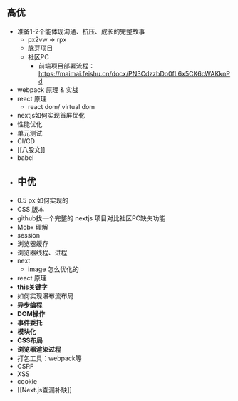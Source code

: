 ## 高优
- 准备1-2个能体现沟通、抗压、成长的完整故事
	- px2vw => rpx
	- 脉芽项目
	- 社区PC
		- 前端项目部署流程：https://maimai.feishu.cn/docx/PN3CdzzbDo0fL6x5CK6cWAKknPd
- webpack 原理 & 实战
- react 原理
	- react dom/ virtual dom
- nextjs如何实现首屏优化
- 性能优化
- 单元测试
- CI/CD
- [[八股文]]
- babel
- ## 中优
- 0.5 px 如何实现的
- CSS 版本
- github找一个完整的 nextjs 项目对比社区PC缺失功能
- Mobx 理解
- session
- 浏览器缓存
- 浏览器线程、进程
- next
	- image 怎么优化的
- react 原理
- **this关键字**
- 如何实现瀑布流布局
- **异步编程**
- **DOM操作**
- **事件委托**
- **模块化**
- **CSS布局**
- **浏览器渲染过程**
- 打包工具：webpack等
- CSRF
- XSS
- cookie
- [[Next.js查漏补缺]]